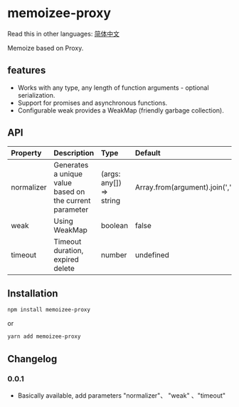 # memoizee-proxy

Read this in other languages: [简体中文](https://github.com/wsafight/memoizee-proxy/blob/main/README.zh-CN.md)

Memoize based on Proxy.

## features

- Works with any type, any length of function arguments - optional serialization.
- Support for promises and asynchronous functions.
- Configurable weak provides a WeakMap (friendly garbage collection).

## API

| Property | Description | Type | Default |
| :----| :---- | :---- | :---- |
| normalizer | Generates a unique value based on the current parameter | (args: any[]) => string | Array.from(argument).join(',') |
| weak | Using WeakMap  | boolean | false |
| timeout | Timeout duration, expired delete | number | undefined |

## Installation

```bash
npm install memoizee-proxy
```
or

```bash
yarn add memoizee-proxy
```


## Changelog

### 0.0.1
- Basically available, add parameters "normalizer"、 "weak" 、"timeout"

